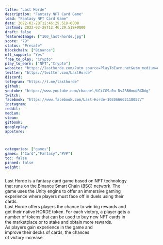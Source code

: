 ```yaml
---
title: "Last Horde"
description: "Fantasy NFT Card Game"
lead: "Fantasy NFT Card Game"
date: 2022-02-28T12:46:29.518+0800
lastmod: 2022-02-28T12:46:29.518+0800
draft: false
featuredImage: ["100_last-horde.jpg"]
score: "79"
status: "Presale"
blockchain: ["Binance"]
nft_support: "Yes"
free_to_play: "Crypto"
play_to_earn: ["NFT","Crypto"]
website: "https://lasthorde.com/?utm_source=PlayToEarn.net&utm_medium=organic&utm_campaign=gamepage"
twitter: "https://twitter.com/LastHorde"
discord: 
telegram: "https://t.me/lasthorde"
github: 
youtube: "https://www.youtube.com/channel/UCiCG9a0u-DvJR8HoudRXDdg"
twitch: 
facebook: "https://www.facebook.com/Last-Horde-103066662118057/"
instagram: 
reddit: 
medium: 
steam: 
gitbook: 
googleplay: 
appstore: 

  
    
categories: ["games"]
games: ["Card","Fantasy","PVP"]
toc: false
pinned: false
weight: 
---
```

Last Horde is a fantasy card game based on NFT technology<br> that runs on the Binance Smart Chain (BSC) network. The<br> game uses the Unity engine to offer an immersive gaming<br> experience where players must face off in duels using their<br> cards.<br> Last Horde offers players the chance to win big rewards and<br> get their native HORDE token. For each victory, a player gets a<br> number of tokens that can be used to buy new NFT cards in<br> the marketplace or to stake and obtain more rewards.<br> As players gain experience in the game and<br> improve their decks of cards, the chances<br> of victory increase.